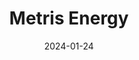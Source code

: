 ---  
layout: startup_page  
title: "Metris Energy"  
id: "metrisenergy.com"  
permalink: "/metrisenergymetrisenergy.com01242024/"  
website: "https://www.metrisenergy.com/"  
funding_round: "Pre-Seed"  
funding_amount: "£2M"  
investors: "Octopus Ventures, Aenu VC"  
about: "Metris Energy is an AI-powered solar energy platform designed for commercial property owners. It streamlines the entire solar energy transition process, from assessment and installation to energy management and monetization, enabling owners to reduce carbon emissions and improve energy efficiency. The platform uses AI to quickly generate comprehensive portfolio assessments and automate contract management."  
markets: "Cleantech, AI, Proptech, Renewable Energy Power Generation, Solar"  
hq: "London, England, United Kingdom"  
founded_year: "2023"  
linkedin: "https://www.linkedin.com/company/metrisenergy"  
twitter: ""  
instagram: ""  
facebook: ""  
crunchbase: "https://www.crunchbase.com/organization/metris-energy"  
pitchbook: "https://pitchbook.com/profiles/company/541282-24"  

date_display: "24-Jan-2024"  
date: "2024-01-24"

# SEO Optimization  
meta_title: "Metris Energy - Pre-Seed Funding (£2M)"  
meta_description: "Metris Energy, Metris Energy is an AI-powered solar energy platform designed for commercial property owners. It streamlines the entire solar energy transition proces..."  
meta_keywords: "Metris Energy, Cleantech, AI, Proptech, Renewable Energy Power Generation, Solar, Pre-Seed funding"  
canonical_url: "https://startup.projectstartups.com/metrisenergymetrisenergy.com01242024/"  
---